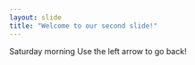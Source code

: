 ```yaml
---
layout: slide
title: "Welcome to our second slide!"
---
```

Saturday morning 
Use the left arrow to go back!
